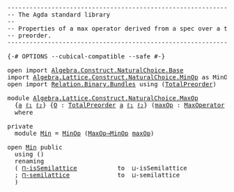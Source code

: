 <pre class="Agda"><a id="1" class="Comment">------------------------------------------------------------------------</a>
<a id="74" class="Comment">-- The Agda standard library</a>
<a id="103" class="Comment">--</a>
<a id="106" class="Comment">-- Properties of a max operator derived from a spec over a total</a>
<a id="171" class="Comment">-- preorder.</a>
<a id="184" class="Comment">------------------------------------------------------------------------</a>

<a id="258" class="Symbol">{-#</a> <a id="262" class="Keyword">OPTIONS</a> <a id="270" class="Pragma">--cubical-compatible</a> <a id="291" class="Pragma">--safe</a> <a id="298" class="Symbol">#-}</a>

<a id="303" class="Keyword">open</a> <a id="308" class="Keyword">import</a> <a id="315" href="Algebra.Construct.NaturalChoice.Base.html" class="Module">Algebra.Construct.NaturalChoice.Base</a>
<a id="352" class="Keyword">import</a> <a id="359" href="Algebra.Lattice.Construct.NaturalChoice.MinOp.html" class="Module">Algebra.Lattice.Construct.NaturalChoice.MinOp</a> <a id="405" class="Symbol">as</a> <a id="408" class="Module">MinOp</a>
<a id="414" class="Keyword">open</a> <a id="419" class="Keyword">import</a> <a id="426" href="Relation.Binary.Bundles.html" class="Module">Relation.Binary.Bundles</a> <a id="450" class="Keyword">using</a> <a id="456" class="Symbol">(</a><a id="457" href="Relation.Binary.Bundles.html#3019" class="Record">TotalPreorder</a><a id="470" class="Symbol">)</a>

<a id="473" class="Keyword">module</a> <a id="480" href="Algebra.Lattice.Construct.NaturalChoice.MaxOp.html" class="Module">Algebra.Lattice.Construct.NaturalChoice.MaxOp</a>
  <a id="528" class="Symbol">{</a><a id="529" href="Algebra.Lattice.Construct.NaturalChoice.MaxOp.html#529" class="Bound">a</a> <a id="531" href="Algebra.Lattice.Construct.NaturalChoice.MaxOp.html#531" class="Bound">ℓ₁</a> <a id="534" href="Algebra.Lattice.Construct.NaturalChoice.MaxOp.html#534" class="Bound">ℓ₂</a><a id="536" class="Symbol">}</a> <a id="538" class="Symbol">{</a><a id="539" href="Algebra.Lattice.Construct.NaturalChoice.MaxOp.html#539" class="Bound">O</a> <a id="541" class="Symbol">:</a> <a id="543" href="Relation.Binary.Bundles.html#3019" class="Record">TotalPreorder</a> <a id="557" href="Algebra.Lattice.Construct.NaturalChoice.MaxOp.html#529" class="Bound">a</a> <a id="559" href="Algebra.Lattice.Construct.NaturalChoice.MaxOp.html#531" class="Bound">ℓ₁</a> <a id="562" href="Algebra.Lattice.Construct.NaturalChoice.MaxOp.html#534" class="Bound">ℓ₂</a><a id="564" class="Symbol">}</a> <a id="566" class="Symbol">(</a><a id="567" href="Algebra.Lattice.Construct.NaturalChoice.MaxOp.html#567" class="Bound">maxOp</a> <a id="573" class="Symbol">:</a> <a id="575" href="Algebra.Construct.NaturalChoice.Base.html#1191" class="Record">MaxOperator</a> <a id="587" href="Algebra.Lattice.Construct.NaturalChoice.MaxOp.html#539" class="Bound">O</a><a id="588" class="Symbol">)</a>
  <a id="592" class="Keyword">where</a>

<a id="599" class="Keyword">private</a>
  <a id="609" class="Keyword">module</a> <a id="Min"></a><a id="616" href="Algebra.Lattice.Construct.NaturalChoice.MaxOp.html#616" class="Module">Min</a> <a id="620" class="Symbol">=</a> <a id="622" href="Algebra.Lattice.Construct.NaturalChoice.MinOp.html" class="Module">MinOp</a> <a id="628" class="Symbol">(</a><a id="629" href="Algebra.Construct.NaturalChoice.Base.html#1660" class="Function">MaxOp⇒MinOp</a> <a id="641" href="Algebra.Lattice.Construct.NaturalChoice.MaxOp.html#567" class="Bound">maxOp</a><a id="646" class="Symbol">)</a>

<a id="649" class="Keyword">open</a> <a id="654" href="Algebra.Lattice.Construct.NaturalChoice.MaxOp.html#616" class="Module">Min</a> <a id="658" class="Keyword">public</a>
  <a id="667" class="Keyword">using</a> <a id="673" class="Symbol">()</a>
  <a id="678" class="Keyword">renaming</a>
  <a id="689" class="Symbol">(</a> <a id="691" href="Algebra.Lattice.Construct.NaturalChoice.MinOp.html#832" class="Function">⊓-isSemilattice</a>           <a id="717" class="Symbol">to</a>  <a id="721" class="Function">⊔-isSemilattice</a>
  <a id="739" class="Symbol">;</a> <a id="741" href="Algebra.Lattice.Construct.NaturalChoice.MinOp.html#1025" class="Function">⊓-semilattice</a>             <a id="767" class="Symbol">to</a>  <a id="771" class="Function">⊔-semilattice</a>
  <a id="787" class="Symbol">)</a>
</pre>